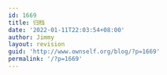 ```yaml
---
id: 1669
title: 归档
date: '2022-01-11T22:03:54+08:00'
author: Jimmy
layout: revision
guid: 'http://www.ownself.org/blog/?p=1669'
permalink: '/?p=1669'
---
```


